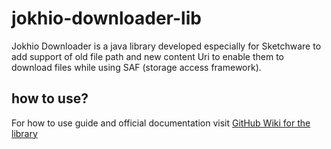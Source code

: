 # jokhio-downloader-lib

Jokhio Downloader is a java library developed especially for Sketchware to add support of old file path and new content Uri to enable them to download files while using SAF (storage access framework).


## how to use?
For how to use guide and official documentation visit [GitHub Wiki for the library](https://github.com/bakarjokhio/jokhio-downloader-lib/wiki)
